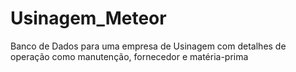 # Usinagem_Meteor
Banco de Dados para uma empresa de Usinagem com detalhes de operação como manutenção, fornecedor e matéria-prima

